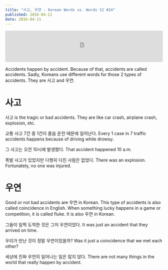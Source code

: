 ```yaml
---
title: "사고, 우연 - Korean Words vs. Words S2 #24"
published: 2016-04-11
date: 2016-04-11
---
```

<iframe id="audio_iframe" src="https://www.podbean.com/media/player/g5nxx-5e4f4b?skin=8" width="100%" height="100" frameborder="0" scrolling="no"></iframe>

Accidents happen by accident. Because of that, accidents are called accidents. Sadly, Koreans use different words for those 2 types of accidents. They are 사고 and 우연. 

#  사고

사고 is the tragic or bad accidents. They are like car crash, airplane crash, explosion, etc. 



교통 사고 7건 중 1건이 졸음 운전 때문에 일어난다. 
Every 1 case in 7 traffic accidents happens because of driving while drowsy.

그 사고는 오전 10시에 발생했다. 
That accident happened 10 a.m.

폭발 사고가 있었지만 다행히 다친 사람은 없었다. 
There was an explosion. Fortunately, no one was injured.



#  우연

Good or not bad accidents are 우연 in Korean. This type of accidents is also called coincidence in English. When something lucky happens in a game or competition, it is called fluke. It is also 우연 in Korean.



그들이 일찍 도착한 것은 그저 우연이었다. 
It was just an accident that they arrived on time. 

우리가 만난 것이 정말 우연이었을까?
Was it just a coincidence that we met each other?

세상에 진짜 우연히 일어나는 일은 많지 않다. 
There are not many things in the world that really happen by accident. 

